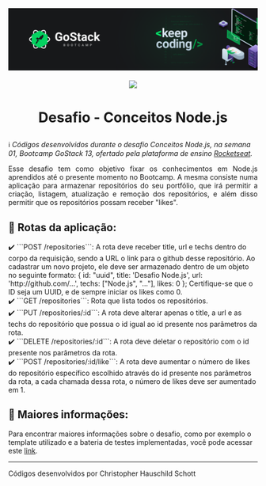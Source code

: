 <div align="center">
  <img src="https://github.com/ChristopherHauschild/bootcamp-gostack-13-rocketseat/blob/master/gostack.png?raw=true">
</div> <br />

<div align="center">
  <img src="https://img.shields.io/static/v1?label=nodejs&message=backend&color=success&style=for-the-badge&logo=NODE.JS"/>
</div>

# <p align="center">Desafio - Conceitos Node.js</p>

:information_source: <i>Códigos desenvolvidos durante o desafio Conceitos Node.js, na semana 01, Bootcamp GoStack 13, ofertado pela plataforma de ensino [Rocketseat](https://rocketseat.com.br/).</i>

<p align="justify">
Esse desafio tem como objetivo fixar os conhecimentos em Node.js aprendidos até o presente momento no Bootcamp. A mesma consiste numa aplicação para armazenar repositórios do seu portfólio, que irá permitir a criação, listagem, atualização e remoção dos repositórios, e além disso permitir que os repositórios possam receber "likes".
</p>

## :twisted_rightwards_arrows: Rotas da aplicação:

  <div>✔️ ```POST /repositories```: A rota deve receber title, url e techs dentro do corpo da requisição, sendo a URL o link para o github desse repositório. Ao cadastrar um novo projeto, ele deve ser armazenado dentro de um objeto no seguinte formato: { id: "uuid", title: 'Desafio Node.js', url: 'http://github.com/...', techs: ["Node.js", "..."], likes: 0 }; Certifique-se que o ID seja um UUID, e de sempre iniciar os likes como 0.</div>
  <div>✔️ ```GET /repositories```: Rota que lista todos os repositórios.</div>
  <div>✔️ ```PUT /repositories/:id```: A rota deve alterar apenas o title, a url e as techs do repositório que possua o id igual ao id presente nos parâmetros da rota.</div>
  <div>✔️ ```DELETE /repositories/:id```: A rota deve deletar o repositório com o id presente nos parâmetros da rota.</div>
  <div>✔️ ```POST /repositories/:id/like```: A rota deve aumentar o número de likes do repositório específico escolhido através do id presente nos parâmetros da rota, a cada chamada dessa rota, o número de likes deve ser aumentado em 1.</div>
  
## :pushpin: Maiores informações:

Para encontrar maiores informações sobre o desafio, como por exemplo o template utilizado e a bateria de testes implementadas, você pode acessar este [link](https://github.com/rocketseat-education/bootcamp-gostack-desafios/tree/master/desafio-conceitos-nodejs).

<hr>

Códigos desenvolvidos por Christopher Hauschild Schott
